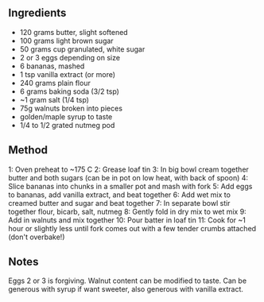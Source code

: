 ## Ingredients
- 120 grams butter, slight softened
- 100 grams light brown sugar
- 50 grams cup granulated, white sugar
- 2 or 3 eggs depending on size
- 6 bananas, mashed
- 1 tsp vanilla extract (or more)
- 240 grams plain flour
- 6 grams baking soda (3/2 tsp)
- ~1 gram salt (1/4 tsp)
- 75g walnuts broken into pieces
- golden/maple syrup to taste
- 1/4 to 1/2 grated nutmeg pod

## Method
1: Oven preheat to ~175 C
2: Grease loaf tin
3: In big bowl cream together butter and both sugars (can be in pot on low heat, with back of spoon)
4: Slice bananas into chunks in a smaller pot and mash with fork
5: Add eggs to bananas, add vanilla extract, and beat together
6: Add wet mix to creamed butter and sugar and beat together
7: In separate bowl stir together flour, bicarb, salt, nutmeg
8: Gently fold in dry mix to wet mix
9: Add in walnuts and mix together
10: Pour batter in loaf tin
11: Cook for ~1 hour or slightly less until fork comes out with a few tender crumbs attached (don't overbake!)

## Notes
Eggs 2 or 3 is forgiving. Walnut content can be modified to taste. Can be generous with syrup if want sweeter, also generous with vanilla extract.
